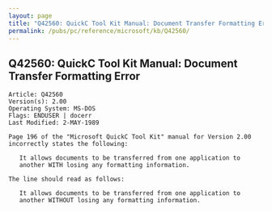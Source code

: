```yaml
---
layout: page
title: "Q42560: QuickC Tool Kit Manual: Document Transfer Formatting Error"
permalink: /pubs/pc/reference/microsoft/kb/Q42560/
---
```


## Q42560: QuickC Tool Kit Manual: Document Transfer Formatting Error

	Article: Q42560
	Version(s): 2.00
	Operating System: MS-DOS
	Flags: ENDUSER | docerr
	Last Modified: 2-MAY-1989
	
	Page 196 of the "Microsoft QuickC Tool Kit" manual for Version 2.00
	incorrectly states the following:
	
	   It allows documents to be transferred from one application to
	   another WITH losing any formatting information.
	
	The line should read as follows:
	
	   It allows documents to be transferred from one application to
	   another WITHOUT losing any formatting information.
